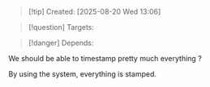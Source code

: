 
>[!tip] Created: [2025-08-20 Wed 13:06]

>[!question] Targets: 

>[!danger] Depends: 

We should be able to timestamp pretty much everything ?

By using the system, everything is stamped.